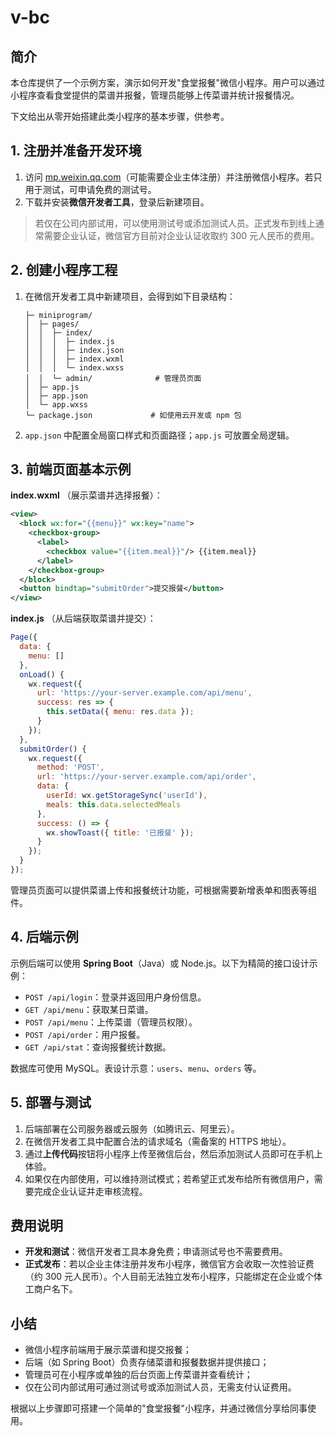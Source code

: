 # v-bc

## 简介

本仓库提供了一个示例方案，演示如何开发"食堂报餐"微信小程序。用户可以通过小程序查看食堂提供的菜谱并报餐，管理员能够上传菜谱并统计报餐情况。

下文给出从零开始搭建此类小程序的基本步骤，供参考。

## 1. 注册并准备开发环境

1. 访问 [mp.weixin.qq.com](https://mp.weixin.qq.com)（可能需要企业主体注册）并注册微信小程序。若只用于测试，可申请免费的测试号。
2. 下载并安装**微信开发者工具**，登录后新建项目。

> 若仅在公司内部试用，可以使用测试号或添加测试人员。正式发布到线上通常需要企业认证，微信官方目前对企业认证收取约 300 元人民币的费用。

## 2. 创建小程序工程

1. 在微信开发者工具中新建项目，会得到如下目录结构：
   ```
   ├─ miniprogram/
   │  ├─ pages/
   │  │  ├─ index/
   │  │  │  ├─ index.js
   │  │  │  ├─ index.json
   │  │  │  ├─ index.wxml
   │  │  │  └─ index.wxss
   │  │  └─ admin/              # 管理员页面
   │  ├─ app.js
   │  ├─ app.json
   │  └─ app.wxss
   └─ package.json             # 如使用云开发或 npm 包
   ```
2. `app.json` 中配置全局窗口样式和页面路径；`app.js` 可放置全局逻辑。

## 3. 前端页面基本示例

**index.wxml** （展示菜谱并选择报餐）：
```xml
<view>
  <block wx:for="{{menu}}" wx:key="name">
    <checkbox-group>
      <label>
        <checkbox value="{{item.meal}}"/> {{item.meal}}
      </label>
    </checkbox-group>
  </block>
  <button bindtap="submitOrder">提交报餐</button>
</view>
```

**index.js** （从后端获取菜谱并提交）：
```javascript
Page({
  data: {
    menu: []
  },
  onLoad() {
    wx.request({
      url: 'https://your-server.example.com/api/menu',
      success: res => {
        this.setData({ menu: res.data });
      }
    });
  },
  submitOrder() {
    wx.request({
      method: 'POST',
      url: 'https://your-server.example.com/api/order',
      data: {
        userId: wx.getStorageSync('userId'),
        meals: this.data.selectedMeals
      },
      success: () => {
        wx.showToast({ title: '已报餐' });
      }
    });
  }
});
```

管理员页面可以提供菜谱上传和报餐统计功能，可根据需要新增表单和图表等组件。

## 4. 后端示例

示例后端可以使用 **Spring Boot**（Java）或 Node.js。以下为精简的接口设计示例：

- `POST /api/login`：登录并返回用户身份信息。
- `GET /api/menu`：获取某日菜谱。
- `POST /api/menu`：上传菜谱（管理员权限）。
- `POST /api/order`：用户报餐。
- `GET /api/stat`：查询报餐统计数据。

数据库可使用 MySQL。表设计示意：`users`、`menu`、`orders` 等。

## 5. 部署与测试

1. 后端部署在公司服务器或云服务（如腾讯云、阿里云）。
2. 在微信开发者工具中配置合法的请求域名（需备案的 HTTPS 地址）。
3. 通过**上传代码**按钮将小程序上传至微信后台，然后添加测试人员即可在手机上体验。
4. 如果仅在内部使用，可以维持测试模式；若希望正式发布给所有微信用户，需要完成企业认证并走审核流程。

## 费用说明

- **开发和测试**：微信开发者工具本身免费；申请测试号也不需要费用。
- **正式发布**：若以企业主体注册并发布小程序，微信官方会收取一次性验证费（约 300 元人民币）。个人目前无法独立发布小程序，只能绑定在企业或个体工商户名下。

## 小结

- 微信小程序前端用于展示菜谱和提交报餐；
- 后端（如 Spring Boot）负责存储菜谱和报餐数据并提供接口；
- 管理员可在小程序或单独的后台页面上传菜谱并查看统计；
- 仅在公司内部试用可通过测试号或添加测试人员，无需支付认证费用。

根据以上步骤即可搭建一个简单的"食堂报餐"小程序，并通过微信分享给同事使用。

